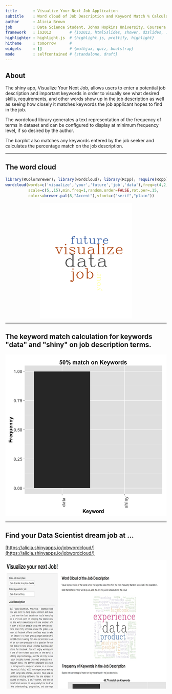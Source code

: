 ```yaml
---
title       : Visualize Your Next Job Application
subtitle    : Word cloud of Job Description and Keyword Match % Calculation
author      : Alicia Brown
job         : Data Science Student, Johns Hopkins University, Coursera.org
framework   : io2012        # {io2012, html5slides, shower, dzslides, ...}
highlighter : highlight.js  # {highlight.js, prettify, highlight}
hitheme     : tomorrow      # 
widgets     : []            # {mathjax, quiz, bootstrap}
mode        : selfcontained # {standalone, draft}
---
```


## About

The shiny app, Visualize Your Next Job, allows users to enter a potential job description and important keywords in order to visually see what desired skills, requirements, and other words show up in the job description as well as seeing how closely it matches keywords the job applicant hopes to find in the job.

The wordcloud library generates a text representation of the frequency of terms in  dataset and can be configured to display at minimum frequency level, if so desired by the author.

The barplot also matches any keywords entered by the job seeker and calculates the percentage match on the job description.

---

## The word cloud


```r
library(RColorBrewer); library(wordcloud); library(Rcpp); require(Rcpp) 
wordcloud(words=c('visualize','your','future','job','data'),freq=c(4,2,3,4,5),
          scale=c(5,.15),min.freq=1,random.order=FALSE,rot.per=.15,
          colors=brewer.pal(8,"Accent"),vfont=c("serif","plain"))
```

<img src="figure/unnamed-chunk-1.png" title="plot of chunk unnamed-chunk-1" alt="plot of chunk unnamed-chunk-1" style="display: block; margin: auto;" />

---

## The keyword match calculation for keywords "data" and "shiny" on job description terms.
![plot of chunk unnamed-chunk-2](figure/unnamed-chunk-2.png) 

---

## Find your Data Scientist dream job at ...

[https://alicia.shinyapps.io/jobwordcloud/](https://alicia.shinyapps.io/jobwordcloud/)

<img src="assets/img/jobwordcloud.jpg" height=400 align="center">
